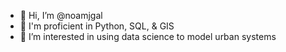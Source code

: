 - 👋 Hi, I’m @noamjgal
- 💪 I'm proficient in Python, SQL, & GIS
- 👀 I’m interested in using data science to model urban systems


<!---
noamjgal/noamjgal is a ✨ special ✨ repository because its `README.md` (this file) appears on your GitHub profile.
You can click the Preview link to take a look at your changes.
--->
